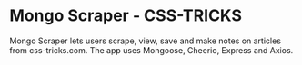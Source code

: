 # Mongo Scraper - CSS-TRICKS

Mongo Scraper lets users scrape, view, save and make notes on articles from css-tricks.com. The app uses Mongoose, Cheerio, Express and Axios.

